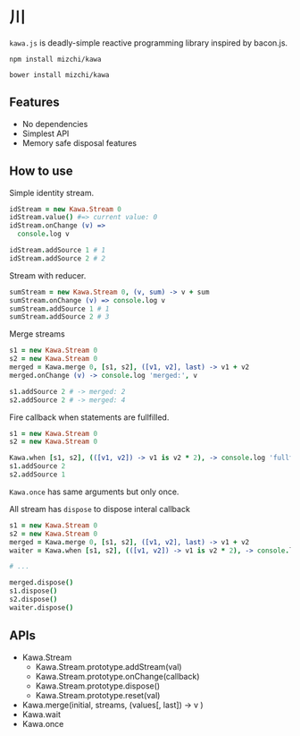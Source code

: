 # 川

`kawa.js` is deadly-simple reactive programming library inspired by bacon.js.

```
npm install mizchi/kawa
```

```
bower install mizchi/kawa
```

## Features

- No dependencies
- Simplest API
- Memory safe disposal features

## How to use

Simple identity stream.

```coffee
idStream = new Kawa.Stream 0
idStream.value() #=> current value: 0
idStream.onChange (v) =>
  console.log v

idStream.addSource 1 # 1
idStream.addSource 2 # 2
```

Stream with reducer.

```coffee
sumStream = new Kawa.Stream 0, (v, sum) -> v + sum
sumStream.onChange (v) => console.log v
sumStream.addSource 1 # 1
sumStream.addSource 2 # 3
```

Merge streams

```coffee
s1 = new Kawa.Stream 0
s2 = new Kawa.Stream 0
merged = Kawa.merge 0, [s1, s2], ([v1, v2], last) -> v1 + v2
merged.onChange (v) -> console.log 'merged:', v

s1.addSource 2 # -> merged: 2
s2.addSource 2 # -> merged: 4
```

Fire callback when statements are fullfilled.

```coffee
s1 = new Kawa.Stream 0
s2 = new Kawa.Stream 0

Kawa.when [s1, s2], (([v1, v2]) -> v1 is v2 * 2), -> console.log 'fullfilled!'
s1.addSource 2
s2.addSource 1
```

`Kawa.once` has same arguments but only once.

All stream has `dispose` to dispose interal callback

```coffee
s1 = new Kawa.Stream 0
s2 = new Kawa.Stream 0
merged = Kawa.merge 0, [s1, s2], ([v1, v2], last) -> v1 + v2
waiter = Kawa.when [s1, s2], (([v1, v2]) -> v1 is v2 * 2), -> console.log 'fullfilled!'

# ...

merged.dispose()
s1.dispose()
s2.dispose()
waiter.dispose()
```

## APIs

- Kawa.Stream
  - Kawa.Stream.prototype.addStream(val)
  - Kawa.Stream.prototype.onChange(callback)
  - Kawa.Stream.prototype.dispose()
  - Kawa.Stream.prototype.reset(val)
- Kawa.merge(initial, streams, (values[, last]) -> v )
- Kawa.wait
- Kawa.once

